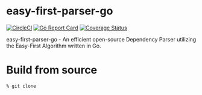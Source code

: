 # easy-first-parser-go
[![CircleCI](https://circleci.com/gh/CoconutOSS/easy-first-parser-go.svg?style=shield)](https://circleci.com/gh/CoconutOSS/easy-first-parser-go)
[![Go Report Card](https://goreportcard.com/badge/github.com/CoconutOSS/easy-first-parser-go)](https://goreportcard.com/report/github.com/CoconutOSS/easy-first-parser-go)
[![Coverage Status](https://coveralls.io/repos/github/CoconutOSS/easy-first-parser-go/badge.svg?branch=coveralls)](https://coveralls.io/github/CoconutOSS/easy-first-parser-go?branch=coveralls)

easy-first-parser-go - An efficient open-source Dependency Parser utilizing the Easy-First Algorithm written in Go.

# Build from source

```sh
% git clone 